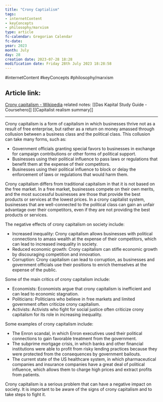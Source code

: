 ```yaml
---
title: "Crony Captialism"
tags:
- internetContent
- keyConcepts
- philosophy/marxism
type: article
fc-calendar: Gregorian Calendar
fc-date: 
year: 2023
month: July
day: 28
creation date: 2023-07-28 18:28
modification date: Friday 28th July 2023 18:28:58
---
```


#internetContent  #keyConcepts #philosophy/marxism 
## Article link:
[Crony capitalism - Wikipedia](https://en.wikipedia.org/wiki/Crony_capitalism)
related notes: [[Das Kapital Study Guide - Coursehero]] [[Capitalist realism summary]]
_____
Crony capitalism is a form of capitalism in which businesses thrive not as a result of free enterprise, but rather as a return on money amassed through collusion between a business class and the political class. This collusion can take many forms, such as:

- Government officials granting special favors to businesses in exchange for campaign contributions or other forms of political support.
- Businesses using their political influence to pass laws or regulations that benefit them at the expense of their competitors.
- Businesses using their political influence to block or delay the enforcement of laws or regulations that would harm them.

Crony capitalism differs from traditional capitalism in that it is not based on the free market. In a free market, businesses compete on their own merits, and the most successful businesses are those that provide the best products or services at the lowest prices. In a crony capitalist system, businesses that are well-connected to the political class can gain an unfair advantage over their competitors, even if they are not providing the best products or services.

The negative effects of crony capitalism on society include:

- Increased inequality: Crony capitalism allows businesses with political connections to amass wealth at the expense of their competitors, which can lead to increased inequality in society.
- Reduced economic growth: Crony capitalism can stifle economic growth by discouraging competition and innovation.
- Corruption: Crony capitalism can lead to corruption, as businesses and government officials use their positions to enrich themselves at the expense of the public.

Some of the main critics of crony capitalism include:

- Economists: Economists argue that crony capitalism is inefficient and can lead to economic stagnation.
- Politicians: Politicians who believe in free markets and limited government often criticize crony capitalism.
- Activists: Activists who fight for social justice often criticize crony capitalism for its role in increasing inequality.

Some examples of crony capitalism include:

- The Enron scandal, in which Enron executives used their political connections to gain favorable treatment from the government.
- The subprime mortgage crisis, in which banks and other financial institutions were able to profit from risky lending practices because they were protected from the consequences by government bailouts.
- The current state of the US healthcare system, in which pharmaceutical companies and insurance companies have a great deal of political influence, which allows them to charge high prices and extract profits from patients.

Crony capitalism is a serious problem that can have a negative impact on society. It is important to be aware of the signs of crony capitalism and to take steps to fight it.
